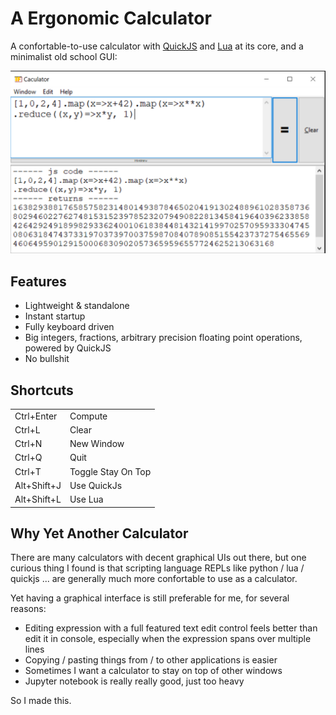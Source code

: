 # A Ergonomic Calculator

A confortable-to-use calculator with [QuickJS](https://bellard.org/quickjs/) and [Lua](https://lua.org/) at its core, and a minimalist old school GUI:

![screenshot](form/ui.png)

## Features

* Lightweight & standalone
* Instant startup
* Fully keyboard driven
* Big integers, fractions, arbitrary precision floating point operations, powered by QuickJS
* No bullshit

## Shortcuts

|             |                      |
| ------------|----------------------|
| Ctrl+Enter  | Compute              |
| Ctrl+L      | Clear                |
| Ctrl+N      | New Window           |
| Ctrl+Q      | Quit                 |
| Ctrl+T      | Toggle Stay On Top   |
| Alt+Shift+J | Use QuickJs          |
| Alt+Shift+L | Use Lua              |

## Why Yet Another Calculator

There are many calculators with decent graphical UIs out there, but one curious thing I found is that scripting language REPLs like python / lua / quickjs ... are generally much more confortable to use as a calculator.

Yet having a graphical interface is still preferable for me, for several reasons:

* Editing expression with a full featured text edit control feels better than edit it in console, especially when the expression spans over multiple lines 
* Copying / pasting things from / to other applications is easier
* Sometimes I want a calculator to stay on top of other windows
* Jupyter notebook is really really good, just too heavy

So I made this. 